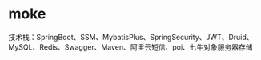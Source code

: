 # moke
技术栈：SpringBoot、SSM、MybatisPlus、SpringSecurity、JWT、Druid、MySQL、Redis、Swagger、Maven、阿里云短信、poi、七牛对象服务器存储
